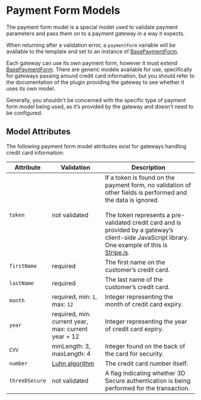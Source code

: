 # Payment Form Models

The payment form model is a special model used to validate payment parameters and pass them on to a payment gateway in a way it expects.

When returning after a validation error, a `paymentForm` variable will be available to the template and set to an instance of [BasePaymentForm](api:craft\commerce\models\payments\BasePaymentForm).

Each gateway can use its own payment form, however it must extend [BasePaymentForm](api:craft\commerce\models\payments\BasePaymentForm). There are generic models available for use, specifically for gateways passing around credit card information, but you should refer to the documentation of the plugin providing the gateway to see whether it uses its own model.

Generally, you shouldn’t be concerned with the specific type of payment form model being used, as it’s provided by the gateway and doesn’t need to be configured.

## Model Attributes

The following payment form model attributes exist for gateways handling credit card information:

| Attribute      | Validation                                                     | Description                                                                                                                                                                                                                                                                                                |
| -------------- | -------------------------------------------------------------- | ---------------------------------------------------------------------------------------------------------------------------------------------------------------------------------------------------------------------------------------------------------------------------------------------------------- |
| `token`        | not validated                                                  | If a token is found on the payment form, no validation of other fields is performed and the data is ignored.<br><br>The token represents a pre-validated credit card and is provided by a gateway’s client-side JavaScript library. One example of this is [Stripe.js](https://stripe.com/docs/stripe-js). |
| `firstName`    | required                                                       | The first name on the customer’s credit card.                                                                                                                                                                                                                                                              |
| `lastName`     | required                                                       | The last name of the customer’s credit card.                                                                                                                                                                                                                                                               |
| `month`        | required, min: `1`, max: `12`                                  | Integer representing the month of credit card expiry.                                                                                                                                                                                                                                                      |
| `year`         | required, min: current year, max: current year + 12            | Integer representing the year of credit card expiry.                                                                                                                                                                                                                                                       |
| `CVV`          | minLength: 3, maxLength: 4                                     | Integer found on the back of the card for security.                                                                                                                                                                                                                                                        |
| `number`       | [Luhn algorithm](https://en.wikipedia.org/wiki/Luhn_algorithm) | The credit card number itself.                                                                                                                                                                                                                                                                             |
| `threeDSecure` | not validated                                                  | A flag indicating whether 3D Secure authentication is being performed for the transaction.                                                                                                                                                                                                                 |
